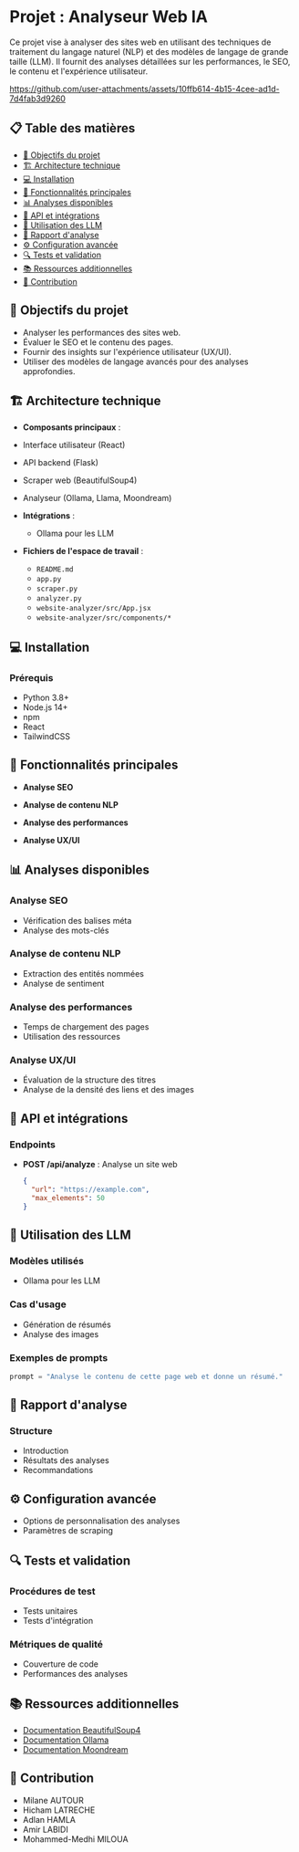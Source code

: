 # Projet : Analyseur Web IA

Ce projet vise à analyser des sites web en utilisant des techniques de traitement du langage naturel (NLP) et des modèles de langage de grande taille (LLM). Il fournit des analyses détaillées sur les performances, le SEO, le contenu et l'expérience utilisateur.

https://github.com/user-attachments/assets/10ffb614-4b15-4cee-ad1d-7d4fab3d9260

## 📋 Table des matières

- [🎯 Objectifs du projet](#🎯-objectifs-du-projet)
- [🏗 Architecture technique](#🏗-architecture-technique)
- [💻 Installation](#💻-installation)
- [🚀 Fonctionnalités principales](#🚀-fonctionnalités-principales)
- [📊 Analyses disponibles](#📊-analyses-disponibles)
- [🔧 API et intégrations](#🔧-api-et-intégrations)
- [🤖 Utilisation des LLM](#🤖-utilisation-des-llm)
- [📝 Rapport d'analyse](#📝-rapport-danalyse)
- [⚙️ Configuration avancée](#⚙️-configuration-avancée)
- [🔍 Tests et validation](#🔍-tests-et-validation)
- [📚 Ressources additionnelles](#📚-ressources-additionnelles)
- [🤝 Contribution](#🤝-contribution)

## 🎯 Objectifs du projet

- Analyser les performances des sites web.
- Évaluer le SEO et le contenu des pages.
- Fournir des insights sur l'expérience utilisateur (UX/UI).
- Utiliser des modèles de langage avancés pour des analyses approfondies.

## 🏗 Architecture technique

- **Composants principaux** :
- Interface utilisateur (React)
- API backend (Flask)
- Scraper web (BeautifulSoup4)
- Analyseur (Ollama, Llama, Moondream)

- **Intégrations** :

  - Ollama pour les LLM

- **Fichiers de l'espace de travail** :
  - `README.md`
  - `app.py`
  - `scraper.py`
  - `analyzer.py`
  - `website-analyzer/src/App.jsx`
  - `website-analyzer/src/components/*`

## 💻 Installation

### Prérequis

- Python 3.8+
- Node.js 14+
- npm
- React
- TailwindCSS

## 🚀 Fonctionnalités principales

- **Analyse SEO**

- **Analyse de contenu NLP**
- **Analyse des performances**

- **Analyse UX/UI**

## 📊 Analyses disponibles

### Analyse SEO

- Vérification des balises méta
- Analyse des mots-clés

### Analyse de contenu NLP

- Extraction des entités nommées
- Analyse de sentiment

### Analyse des performances

- Temps de chargement des pages
- Utilisation des ressources

### Analyse UX/UI

- Évaluation de la structure des titres
- Analyse de la densité des liens et des images

## 🔧 API et intégrations

### Endpoints

- **POST /api/analyze** : Analyse un site web
  ```json
  {
    "url": "https://example.com",
    "max_elements": 50
  }
  ```

## 🤖 Utilisation des LLM

### Modèles utilisés

- Ollama pour les LLM

### Cas d'usage

- Génération de résumés
- Analyse des images

### Exemples de prompts

```python
prompt = "Analyse le contenu de cette page web et donne un résumé."
```

## 📝 Rapport d'analyse

### Structure

- Introduction
- Résultats des analyses
- Recommandations

## ⚙️ Configuration avancée

- Options de personnalisation des analyses
- Paramètres de scraping

## 🔍 Tests et validation

### Procédures de test

- Tests unitaires
- Tests d'intégration

### Métriques de qualité

- Couverture de code
- Performances des analyses

## 📚 Ressources additionnelles

- [Documentation BeautifulSoup4](https://www.crummy.com/software/BeautifulSoup/bs4/doc/)
- [Documentation Ollama](https://github.com/ollama/ollama)
- [Documentation Moondream](https://github.com/vikhyat/moondream)

## 🤝 Contribution

- Milane AUTOUR
- Hicham LATRECHE
- Adlan HAMLA
- Amir LABIDI
- Mohammed-Medhi MILOUA
